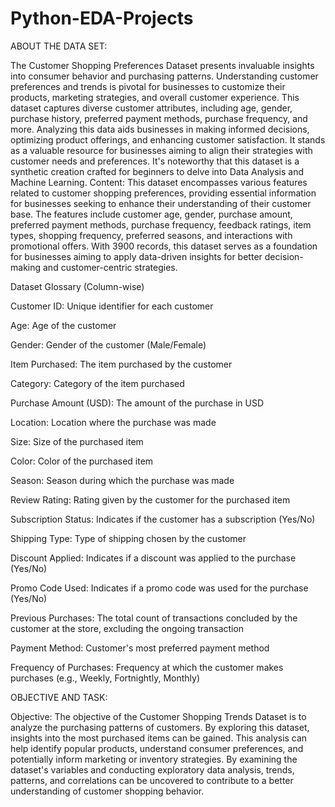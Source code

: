# Python-EDA-Projects

ABOUT THE DATA SET:

The Customer Shopping Preferences Dataset presents invaluable insights into consumer behavior and purchasing patterns. Understanding customer preferences and trends is pivotal for businesses to customize their products, marketing strategies, and overall customer experience. This dataset captures diverse customer attributes, including age, gender, purchase history, preferred payment methods, purchase frequency, and more. Analyzing this data aids businesses in making informed decisions, optimizing product offerings, and enhancing customer satisfaction. It stands as a valuable resource for businesses aiming to align their strategies with customer needs and preferences. It's noteworthy that this dataset is a synthetic creation crafted for beginners to delve into Data Analysis and Machine Learning. Content: This dataset encompasses various features related to customer shopping preferences, providing essential information for businesses seeking to enhance their understanding of their customer base. The features include customer age, gender, purchase amount, preferred payment methods, purchase frequency, feedback ratings, item types, shopping frequency, preferred seasons, and interactions with promotional offers. With 3900 records, this dataset serves as a foundation for businesses aiming to apply data-driven insights for better decision-making and customer-centric strategies.

Dataset Glossary (Column-wise)

Customer ID: Unique identifier for each customer

Age: Age of the customer

Gender: Gender of the customer (Male/Female)

Item Purchased: The item purchased by the customer

Category: Category of the item purchased

Purchase Amount (USD): The amount of the purchase in USD

Location: Location where the purchase was made

Size: Size of the purchased item

Color: Color of the purchased item

Season: Season during which the purchase was made

Review Rating: Rating given by the customer for the purchased item

Subscription Status: Indicates if the customer has a subscription (Yes/No)

Shipping Type: Type of shipping chosen by the customer

Discount Applied: Indicates if a discount was applied to the purchase (Yes/No)

Promo Code Used: Indicates if a promo code was used for the purchase (Yes/No)

Previous Purchases: The total count of transactions concluded by the customer at the store, excluding the ongoing transaction

Payment Method: Customer's most preferred payment method

Frequency of Purchases: Frequency at which the customer makes purchases (e.g., Weekly, Fortnightly, Monthly)

OBJECTIVE AND TASK:

Objective: The objective of the Customer Shopping Trends Dataset is to analyze the purchasing patterns of customers. By exploring this dataset, insights into the most purchased items can be gained. This analysis can help identify popular products, understand consumer preferences, and potentially inform marketing or inventory strategies. By examining the dataset's variables and conducting exploratory data analysis, trends, patterns, and correlations can be uncovered to contribute to a better understanding of customer shopping behavior.
